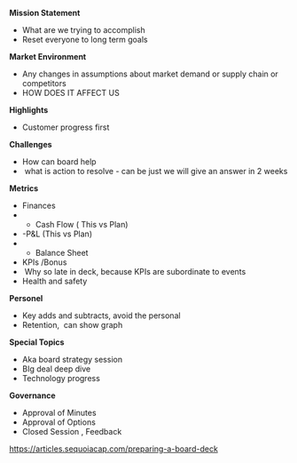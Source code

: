 
**Mission Statement**

- What are we trying to accomplish
- Reset everyone to long term goals

**Market Environment**

- Any changes in assumptions about market demand or supply chain or competitors
- HOW DOES IT AFFECT US

**Highlights**

- Customer progress first

**Challenges**

- How can board help
-  what is action to resolve - can be just we will give an answer in 2 weeks

**Metrics**

- Finances
- - Cash Flow ( This vs Plan)
- -P&L (This vs Plan)
- - Balance Sheet
- KPIs /Bonus
-  Why so late in deck, because KPIs are subordinate to events
- Health and safety

**Personel**

- Key adds and subtracts, avoid the personal
- Retention,  can show graph

**Special Topics**

- Aka board strategy session
- BIg deal deep dive
- Technology progress

**Governance**

- Approval of Minutes 
- Approval of Options
- Closed Session , Feedback

https://articles.sequoiacap.com/preparing-a-board-deck